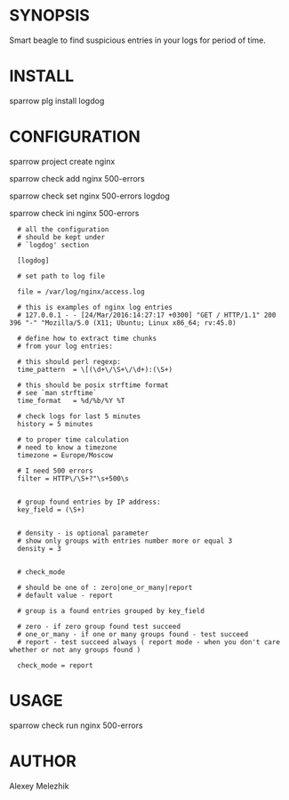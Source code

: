 # SYNOPSIS

Smart beagle to find suspicious entries in your logs for period of time.

# INSTALL

   sparrow plg install logdog

# CONFIGURATION

   sparrow project create nginx

   sparrow check add nginx 500-errors

   sparrow check set nginx 500-errors logdog 

   sparrow check ini nginx 500-errors 

      # all the configuration
      # should be kept under
      # `logdog' section

      [logdog]

      # set path to log file
        
      file = /var/log/nginx/access.log
      
      # this is examples of nginx log entries
      # 127.0.0.1 - - [24/Mar/2016:14:27:17 +0300] "GET / HTTP/1.1" 200 396 "-" "Mozilla/5.0 (X11; Ubuntu; Linux x86_64; rv:45.0)

      # define how to extract time chunks 
      # from your log entries:

      # this should perl regexp:
      time_pattern  = \[(\d+\/\S+\/\d+):(\S+)

      # this should be posix strftime format
      # see `man strftime`
      time_format   = %d/%b/%Y %T

      # check logs for last 5 minutes
      history = 5 minutes

      # to proper time calculation 
      # need to know a timezone
      timezone = Europe/Moscow

      # I need 500 errors
      filter = HTTP\/\S+?"\s+500\s


      # group found entries by IP address:
      key_field = (\S+)


      # density - is optional parameter
      # show only groups with entries number more or equal 3 
      density = 3
    

      # check_mode

      # should be one of : zero|one_or_many|report
      # default value - report

      # group is a found entries grouped by key_field

      # zero - if zero group found test succeed
      # one_or_many - if one or many groups found - test succeed
      # report - test succeed always ( report mode - when you don't care whether or not any groups found )

      check_mode = report
    
# USAGE

   sparrow check run nginx 500-errors 

# AUTHOR

Alexey Melezhik
